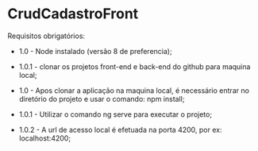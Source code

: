 # CrudCadastroFront

Requisitos obrigatórios: 
 
 - 1.0 - Node instalado (versão 8 de preferencia);
 - 1.0.1 - clonar os projetos front-end e back-end do github para maquina local;
 
 - 1.0   - Apos clonar a aplicação na maquina local, é necessário entrar no diretório do projeto e usar o comando: npm install;
 - 1.0.1 - Utilizar o comando ng serve para executar o projeto;
 - 1.0.2 - A url de acesso local é efetuada na porta 4200, por ex: localhost:4200;
